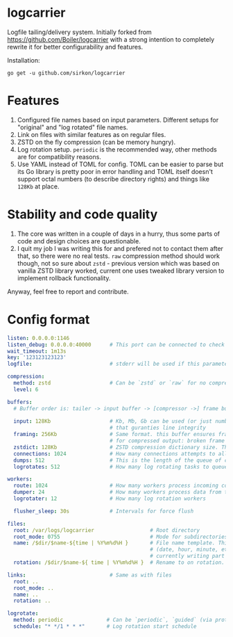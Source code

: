 # logcarrier
Logfile tailing/delivery system. Initially forked from https://github.com/Boiler/logcarrier with a strong intention to completely rewrite it for better configurability and features.

Installation:
```
go get -u github.com/sirkon/logcarrier
```

# Features
1. Configured file names based on input parameters. Different setups for "original" and "log rotated" file names.
2. Link on files with similar features as on regular files.
3. ZSTD on the fly compression (can be memory hungry).
4. Log rotation setup. `periodic` is the recommended way, other methods are for compatibility reasons.
5. Use YAML instead of TOML for config. TOML can be easier to parse but its Go library is pretty poor in error handling and TOML itself doesn't support octal numbers (to describe directory rights) and things like `128Kb` at place.

# Stability and code quality
1. The core was written in a couple of days in a hurry, thus some parts of code and design choices are questionable.
2. I quit my job I was writing this for and prefered not to contact them after that, so there were no real tests. `raw` compression method should work though, not so sure about `zstd` - previous version which was based on vanilla ZSTD library worked, current one uses tweaked library version to implement rollback functionality.

Anyway, feel free to report and contribute.

# Config format

```yaml
listen: 0.0.0.0:1146
listen_debug: 0.0.0.0:40000      # This port can be connected to check service availability
wait_timeout: 1m13s
key: '123123123123'
logfile:                         # stderr will be used if this parameter is not set

compression:
  method: zstd                   # Can be `zstd` or `raw` for no compression
  level: 6

buffers:  
  # Buffer order is: tailer -> input buffer -> [compressor ->] frame buffer -> disk
  
  input: 128Kb                   # Kb, Mb, Gb can be used (or just number in bytes). This is input buffer
                                 # that guranties line integrity
  framing: 256Kb                 # Same format. this buffer ensures frame integrity which is critically important
                                 # for compressed output: broken frame will cause decompressing errors
  zstdict: 128Kb                 # ZSTD compression dictionary size. They say this accelerates compression speed.
  connections: 1024              # How many connections attempts to allow at the moment
  dumps: 512                     # This is the length of the queue of connections from tailers awaiting for dumping their data.
  logrotates: 512                # How many log rotating tasks to queue without a block.

workers:
  route: 1024                    # How many workers process incoming connections
  dumper: 24                     # How many workers process data from tailers.
  logrotater: 12                 # How many log rotation workers

  flusher_sleep: 30s             # Intervals for force flush

files:
  root: /var/logs/logcarrier                  # Root directory
  root_mode: 0755                             # Mode for subdirectories creating in a process
  name: /$dir/$name-${time | %Y%m%d%H }       # File name template. This is a good idea to give file an already rotated name 
                                              # (date, hour, minute, etc) and use link with "original" file name pointed at the  
                                              # currently writing part
  rotation: /$dir/$name-${ time | %Y%m%d%H }  # Rename to on rotation. This time the same name.

links:                           # Same as with files
  root: ..
  root_mode: ..
  name: ..
  rotation: ..

logrotate:
  method: periodic              # Can be `periodic`, `guided` (via protocol) and `both`
  schedule: "* */1 * * *"       # Log rotation start schedule
```
